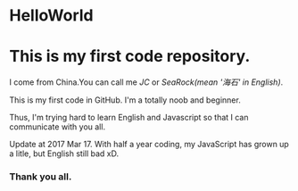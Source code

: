 # HelloWorld
<h1>This is my first code repository. </h1>
<p>I come from China.You can call me <em>JC</em> or <em>SeaRock(mean '海石' in English)</em>.</p>
<p>This is my first code in GitHub. I'm a totally noob and beginner.
<p>Thus, I'm trying hard to learn English and Javascript so that I can communicate with you all.</p>
<p>Update at 2017 Mar 17. With half a year coding, my JavaScript has grown up a litle, but English still bad xD. </p>
<h3>Thank you all.</h3>
